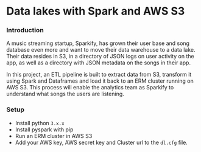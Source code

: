 # Data lakes with Spark and AWS S3

### Introduction

A music streaming startup, Sparkify, has grown their user base and song database even more and want to move their data warehouse to a data lake. Their data resides in S3, in a directory of JSON logs on user activity on the app, as well as a directory with JSON metadata on the songs in their app.

In this project, an ETL pipeline is built to extract data from S3, transform it using Spark and Dataframes and load it back to an ERM cluster running on AWS S3. This process will enable the analytics team as Sparkify to understand what songs the users are listening.

### Setup

- Install python `3.x.x`
- Install pyspark with pip
- Run an ERM cluster in AWS S3
- Add your AWS key, AWS secret key and Cluster url to the `dl.cfg` file.

